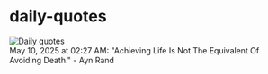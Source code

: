 # daily-quotes
[![Daily quotes](https://github.com/ceepu8/daily-quotes/actions/workflows/daily-quote.yml/badge.svg)](https://github.com/ceepu8/daily-quotes/actions/workflows/daily-quote.yml)<br/>
May 10, 2025 at 02:27 AM: "Achieving Life Is Not The Equivalent Of Avoiding Death." - Ayn Rand
